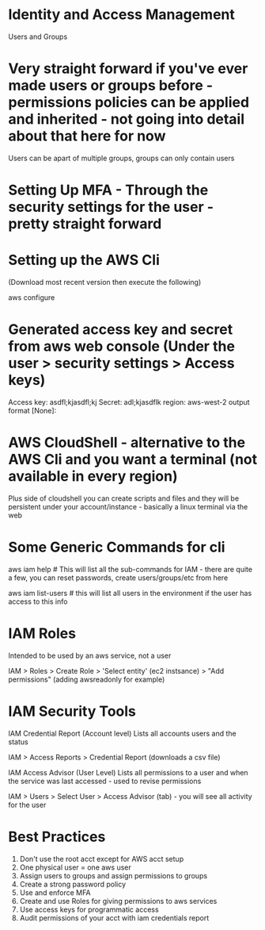 # Identity and Access Management

Users and Groups

# Very straight forward if you've ever made users or groups before - permissions policies can be applied and inherited - not going into detail about that here for now

Users can be apart of multiple groups, groups can only contain users

# Setting Up MFA - Through the security settings for the user - pretty straight forward

# Setting up the AWS Cli 
(Download most recent version then execute the following)

  aws configure
  # Generated access key and secret from aws web console (Under the user > security settings > Access keys)
  Access key: asdfl;kjasdfl;kj
  Secret: adl;kjasdflk
  region: aws-west-2
  output format [None]:
  
  
# AWS CloudShell - alternative to the AWS Cli and you want a terminal (not available in every region)

Plus side of cloudshell you can create scripts and files and they will be persistent under your account/instance - basically a linux terminal via the web

# Some Generic Commands for cli 

  aws iam help            # This will list all the sub-commands for IAM - there are quite a few, you can reset passwords, create users/groups/etc from here 
  
  aws iam list-users      # this will list all users in the environment if the user has access to this info
  
# IAM Roles

Intended to be used by an aws service, not a user 

  IAM > Roles > Create Role > 'Select entity' (ec2 instsance) > "Add permissions" (adding awsreadonly for example) 
  
  
# IAM Security Tools

IAM Credential Report (Account level)
  Lists all accounts users and the status 
  
  IAM > Access Reports > Credential Report (downloads a csv file)
  
IAM Access Advisor (User Level)
  Lists all permissions to a user and when the service was last accessed - used to revise permissions
  
  IAM >  Users > Select User > Access Advisor (tab) - you will see all activity for the user
  
# Best Practices

1. Don't use the root acct except for AWS acct setup
2. One physical user = one aws user
3. Assign users to groups and assign permissions to groups
4. Create a strong password policy
5. Use and enforce MFA 
6. Create and use Roles for giving permissions to aws services
7. Use access keys for programmatic access 
8. Audit permissions of your acct with iam credentials report 
  
